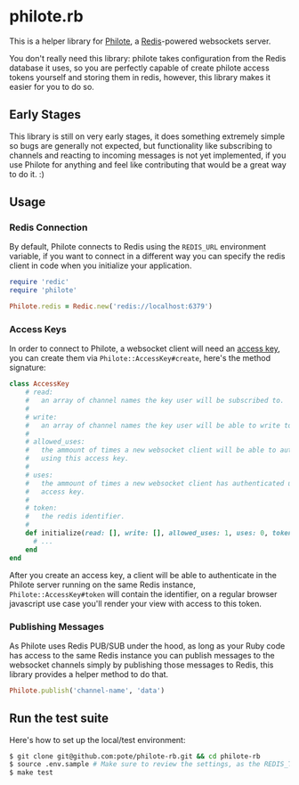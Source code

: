 # philote.rb

This is a helper library for [Philote](https://github.com/13Floor/philote), a [Redis](http://redis.io)-powered websockets server.

You don't really need this library: philote takes configuration from the Redis database it uses, so you are perfectly capable of create philote access tokens yourself and storing them in redis, however, this library makes it easier for you to do so.

## Early Stages

This library is still on very early stages, it does something extremely simple so bugs are generally not expected, but functionality like subscribing to channels and reacting to incoming messages is not yet implemented, if you use Philote for anything and feel like contributing that would be a great way to do it. :)


## Usage

### Redis Connection

By default, Philote connects to Redis using the `REDIS_URL` environment variable, if you want to connect in a different way you can specify the redis client in code when you initialize your application.

```ruby
require 'redic'
require 'philote'

Philote.redis = Redic.new('redis://localhost:6379')
```

### Access Keys

In order to connect to Philote, a websocket client will need an [access key](https://github.com/pote/philote#access-keys), you can create them via `Philote::AccessKey#create`, here's the method signature:

```ruby
class AccessKey
    # read:
    #   an array of channel names the key user will be subscribed to.
    #
    # write:
    #   an array of channel names the key user will be able to write to.
    #
    # allowed_uses:
    #   the ammount of times a new websocket client will be able to authenticate
    #   using this access key.
    #
    # uses:
    #   the ammount of times a new websocket client has authenticated using this
    #   access key.
    #
    # token:
    #   the redis identifier.
    #
    def initialize(read: [], write: [], allowed_uses: 1, uses: 0, token: nil)
      # ...
    end
end
```

After you create an access key, a client will be able to authenticate in the Philote server running on the same Redis instance, `Philote::AccessKey#token` will contain the identifier, on a regular browser javascript use case you'll render your view with access to this token.

### Publishing Messages

As Philote uses Redis PUB/SUB under the hood, as long as your Ruby code has access to the same Redis instance you can publish messages to the websocket channels simply by publishing those messages to Redis, this library provides a helper method to do that.

```ruby
Philote.publish('channel-name', 'data')
```

## Run the test suite

Here's how to set up the local/test environment:

```bash
$ git clone git@github.com:pote/philote-rb.git && cd philote-rb
$ source .env.sample # Make sure to review the settings, as the REDIS_TEST_URL gets flushed when running the test suite.
$ make test
```
